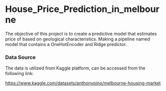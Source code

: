 # House_Price_Prediction_in_melbourne

The objective of this project is to create a predictive model that estimates price of based on geological characteristics. Making a pipeline named model that contains a OneHotEncoder and Ridge predictor. 

### Data Source
The data is utilized from Kaggle platform, can be accessed from the following link:

https://www.kaggle.com/datasets/anthonypino/melbourne-housing-market

